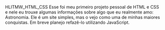 HLITMW_HTML_CSS
Esse foi meu primeiro projeto pessoal de HTML e CSS e nele eu trouxe algumas informações sobre algo que eu realmente amo: Astronomia.  Ele é um site simples, mas o vejo como uma de minhas maiores conquistas. Em breve planejo refazê-lo utilizando JavaScript.
